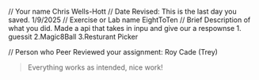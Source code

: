 // Your name 
Chris Wells-Hott
 // Date Revised: This is the last day you saved. 
1/9/2025
 // Exercise or Lab name 
EightToTen
 // Brief Description of what you did. 
Made a api that takes in inpu and give our a respownse 1. guessit 2.Magic8Ball 3.Resturant Picker

// Person who Peer Reviewed your assignment: Roy Cade (Trey)
> Everything works as intended, nice work!

